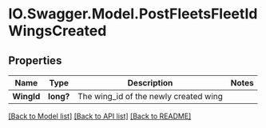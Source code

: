 # IO.Swagger.Model.PostFleetsFleetIdWingsCreated
## Properties

Name | Type | Description | Notes
------------ | ------------- | ------------- | -------------
**WingId** | **long?** | The wing_id of the newly created wing | 

[[Back to Model list]](../README.md#documentation-for-models) [[Back to API list]](../README.md#documentation-for-api-endpoints) [[Back to README]](../README.md)

